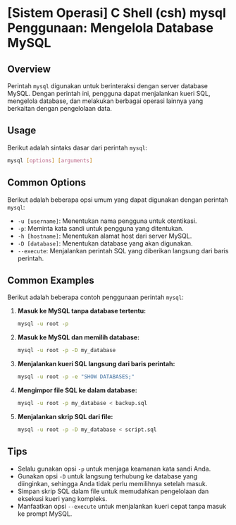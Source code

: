 # [Sistem Operasi] C Shell (csh) mysql Penggunaan: Mengelola Database MySQL

## Overview
Perintah `mysql` digunakan untuk berinteraksi dengan server database MySQL. Dengan perintah ini, pengguna dapat menjalankan kueri SQL, mengelola database, dan melakukan berbagai operasi lainnya yang berkaitan dengan pengelolaan data.

## Usage
Berikut adalah sintaks dasar dari perintah `mysql`:

```bash
mysql [options] [arguments]
```

## Common Options
Berikut adalah beberapa opsi umum yang dapat digunakan dengan perintah `mysql`:

- `-u [username]`: Menentukan nama pengguna untuk otentikasi.
- `-p`: Meminta kata sandi untuk pengguna yang ditentukan.
- `-h [hostname]`: Menentukan alamat host dari server MySQL.
- `-D [database]`: Menentukan database yang akan digunakan.
- `--execute`: Menjalankan perintah SQL yang diberikan langsung dari baris perintah.

## Common Examples
Berikut adalah beberapa contoh penggunaan perintah `mysql`:

1. **Masuk ke MySQL tanpa database tertentu:**
   ```bash
   mysql -u root -p
   ```

2. **Masuk ke MySQL dan memilih database:**
   ```bash
   mysql -u root -p -D my_database
   ```

3. **Menjalankan kueri SQL langsung dari baris perintah:**
   ```bash
   mysql -u root -p -e "SHOW DATABASES;"
   ```

4. **Mengimpor file SQL ke dalam database:**
   ```bash
   mysql -u root -p my_database < backup.sql
   ```

5. **Menjalankan skrip SQL dari file:**
   ```bash
   mysql -u root -p -D my_database < script.sql
   ```

## Tips
- Selalu gunakan opsi `-p` untuk menjaga keamanan kata sandi Anda.
- Gunakan opsi `-D` untuk langsung terhubung ke database yang diinginkan, sehingga Anda tidak perlu memilihnya setelah masuk.
- Simpan skrip SQL dalam file untuk memudahkan pengelolaan dan eksekusi kueri yang kompleks.
- Manfaatkan opsi `--execute` untuk menjalankan kueri cepat tanpa masuk ke prompt MySQL.